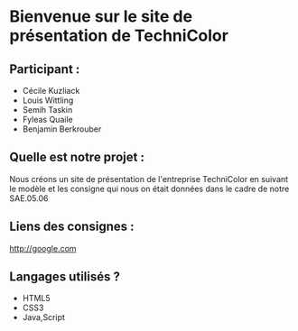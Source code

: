# Bienvenue sur le site de présentation de TechniColor 


## Participant : 
- Cécile Kuzliack
- Louis Wittling
- Semih Taskin
- Fyleas Quaile
- Benjamin Berkrouber 

## Quelle est notre projet :

Nous créons un site de présentation de l'entreprise TechniColor en suivant le modèle et les consigne qui nous 
on était données dans le cadre de notre SAE.05.06

## Liens des consignes : 

http://google.com 



## Langages utilisés ?
- HTML5
- CSS3
- Java,Script
